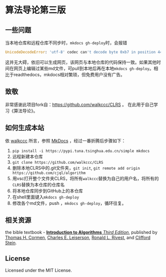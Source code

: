 # 算法导论第三版  
## 一些问题
当本地仓库和远程仓库不同步时，`mkdocs gh-deploy`时，会报错
```py
UnicodeDecodeError: 'utf-8' codec can't decode byte 0xb7 in position 44: invalid start byte
```
这并无大碍，依旧可以生成网页，该网页与本地仓库的代码保持一致。如果其他时间在网页上编辑过某些md文件，可pull到本地后再在本地`mkdocs gh-deploy`。相比于readthedocs，mkdocs相对繁琐，但免费用户没有广告。
## 致敬  
非常感谢此项目fork自：https://github.com/walkccc/CLRS 。 在此用于自己学习《算法导论》。  
## 如何生成本站  
依 [walkccc](https://github.com/walkccc/CLRS) 所言，参照 [MkDocs](http://www.mkdocs.org/)  ，经过一番折腾后步骤如下：  
1. `pip install -i https://pypi.tuna.tsinghua.edu.cn/simple mkdocs`  
2. 远程新建本仓库
3. `git clone https://github.com/walkccc/CLRS` 
4. 删除本地CLRS中的.git文件夹，`git init`, `git remote add origin https://github.com/cjql/algorithm`    
5. 用vsc打开整个文件夹CLRS，将所有`walkccc`替换为自己的用户名，将所有的`CLRS`替换为本仓库的仓库名   
6. 将本地仓库同步到GitHub上的本仓库  
7. 在shell里面键入`mkdocs gh-deploy`  
8. 修改各个md文件，push ，`mkdocs gh-deploy`，循环往复。  
## 相关资源
the bible textbook - [**Introduction to Algorithms** _Third Edition_](https://mitpress.mit.edu/books/introduction-algorithms-third-edition), published by [Thomas H. Cormen](https://mitpress.mit.edu/contributors/thomas-h-cormen), [Charles E. Leiserson](https://mitpress.mit.edu/contributors/charles-e-leiserson), [Ronald L. Rivest](https://mitpress.mit.edu/contributors/ronald-l-rivest), and [Clifford Stein](https://mitpress.mit.edu/contributors/clifford-stein).  


## License  

Licensed under the MIT License.  